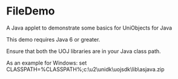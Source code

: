 FileDemo
===========

A Java applet to demonstrate some basics for UniObjects for Java

This demo requires Java 6 or greater.

Ensure that both the UOJ libraries are in your Java class path.

As an example for Windows:
    set CLASSPATH=%CLASSPATH%;c:\u2\unidk\uojsdk\lib\asjava.zip